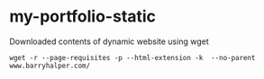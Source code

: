 # my-portfolio-static

Downloaded contents of dynamic website using wget

`wget -r --page-requisites -p --html-extension -k  --no-parent  www.barryhalper.com/`